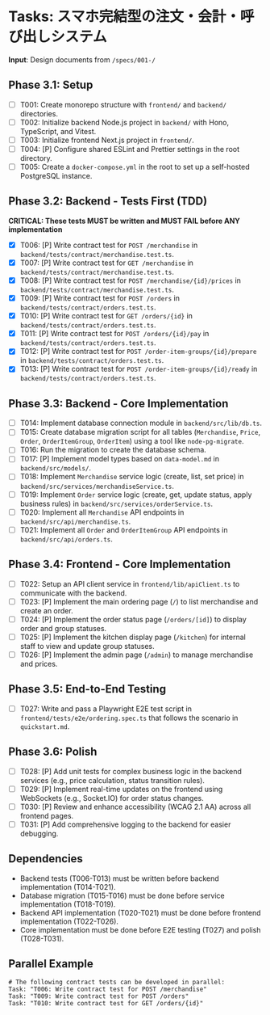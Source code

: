 # Tasks: スマホ完結型の注文・会計・呼び出しシステム

**Input**: Design documents from `/specs/001-/`

## Phase 3.1: Setup
- [ ] T001: Create monorepo structure with `frontend/` and `backend/` directories.
- [ ] T002: Initialize backend Node.js project in `backend/` with Hono, TypeScript, and Vitest.
- [ ] T003: Initialize frontend Next.js project in `frontend/`.
- [ ] T004: [P] Configure shared ESLint and Prettier settings in the root directory.
- [ ] T005: Create a `docker-compose.yml` in the root to set up a self-hosted PostgreSQL instance.

## Phase 3.2: Backend - Tests First (TDD)
**CRITICAL: These tests MUST be written and MUST FAIL before ANY implementation**
- [X] T006: [P] Write contract test for `POST /merchandise` in `backend/tests/contract/merchandise.test.ts`.
- [X] T007: [P] Write contract test for `GET /merchandise` in `backend/tests/contract/merchandise.test.ts`.
- [X] T008: [P] Write contract test for `POST /merchandise/{id}/prices` in `backend/tests/contract/merchandise.test.ts`.
- [X] T009: [P] Write contract test for `POST /orders` in `backend/tests/contract/orders.test.ts`.
- [X] T010: [P] Write contract test for `GET /orders/{id}` in `backend/tests/contract/orders.test.ts`.
- [X] T011: [P] Write contract test for `POST /orders/{id}/pay` in `backend/tests/contract/orders.test.ts`.
- [X] T012: [P] Write contract test for `POST /order-item-groups/{id}/prepare` in `backend/tests/contract/orders.test.ts`.
- [X] T013: [P] Write contract test for `POST /order-item-groups/{id}/ready` in `backend/tests/contract/orders.test.ts`.

## Phase 3.3: Backend - Core Implementation
- [ ] T014: Implement database connection module in `backend/src/lib/db.ts`.
- [ ] T015: Create database migration script for all tables (`Merchandise`, `Price`, `Order`, `OrderItemGroup`, `OrderItem`) using a tool like `node-pg-migrate`.
- [ ] T016: Run the migration to create the database schema.
- [ ] T017: [P] Implement model types based on `data-model.md` in `backend/src/models/`.
- [ ] T018: Implement `Merchandise` service logic (create, list, set price) in `backend/src/services/merchandiseService.ts`.
- [ ] T019: Implement `Order` service logic (create, get, update status, apply business rules) in `backend/src/services/orderService.ts`.
- [ ] T020: Implement all `Merchandise` API endpoints in `backend/src/api/merchandise.ts`.
- [ ] T021: Implement all `Order` and `OrderItemGroup` API endpoints in `backend/src/api/orders.ts`.

## Phase 3.4: Frontend - Core Implementation
- [ ] T022: Setup an API client service in `frontend/lib/apiClient.ts` to communicate with the backend.
- [ ] T023: [P] Implement the main ordering page (`/`) to list merchandise and create an order.
- [ ] T024: [P] Implement the order status page (`/orders/[id]`) to display order and group statuses.
- [ ] T025: [P] Implement the kitchen display page (`/kitchen`) for internal staff to view and update group statuses.
- [ ] T026: [P] Implement the admin page (`/admin`) to manage merchandise and prices.

## Phase 3.5: End-to-End Testing
- [ ] T027: Write and pass a Playwright E2E test script in `frontend/tests/e2e/ordering.spec.ts` that follows the scenario in `quickstart.md`.

## Phase 3.6: Polish
- [ ] T028: [P] Add unit tests for complex business logic in the backend services (e.g., price calculation, status transition rules).
- [ ] T029: [P] Implement real-time updates on the frontend using WebSockets (e.g., Socket.IO) for order status changes.
- [ ] T030: [P] Review and enhance accessibility (WCAG 2.1 AA) across all frontend pages.
- [ ] T031: [P] Add comprehensive logging to the backend for easier debugging.

## Dependencies
- Backend tests (T006-T013) must be written before backend implementation (T014-T021).
- Database migration (T015-T016) must be done before service implementation (T018-T019).
- Backend API implementation (T020-T021) must be done before frontend implementation (T022-T026).
- Core implementation must be done before E2E testing (T027) and polish (T028-T031).

## Parallel Example
```
# The following contract tests can be developed in parallel:
Task: "T006: Write contract test for POST /merchandise"
Task: "T009: Write contract test for POST /orders"
Task: "T010: Write contract test for GET /orders/{id}"
```
